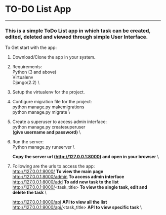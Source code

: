 # TO-DO List App
---
### This is a simple ToDo List app in which task can be created, edited, deleted and viewed through simple User Interface.

To Get start with the app:

1. Download/Clone the app in your system.

2. Requirements: \
   Python (3 and above)\
   Virtualenv \
   Django(2.2) \

3. Setup the virtualenv for the project.

4. Configure migration file for the project: \
   python manage.py makemigrations \
   python manage.py migrate \

5. Create a superuser to access admin interface: \
   python manage.py createsuperuser \
   **(give username and password)** \

6. Run the server: \
   Python manage.py runserver \

   **Copy the server url (http://127.0.0.1:8000) and open in your browser** \

7. Following are the urls to access the app: \
   http://127.0.0.1:8000/                  **To view the main page** \
   http://127.0.0.1:8000/admin             **To access admin interface** \
   http://127.0.0.1:8000/add               **To add new task to the list** \
   http://127.0.0.1:8000/<task_title>      **To view the single task, edit and delete the task** \

   http://127.0.0.1:8000/api               **API to view all the list** \
   http://127.0.0.1:8000/api/<task_title>  **API to view specific task** \
